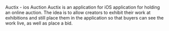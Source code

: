 Auctix - ios Auction
Auctix is an application for iOS application for holding an online auction. The idea is to allow creators to exhibit their work at exhibitions and still place them in the application so that buyers can see the work live, as well as place a bid.
